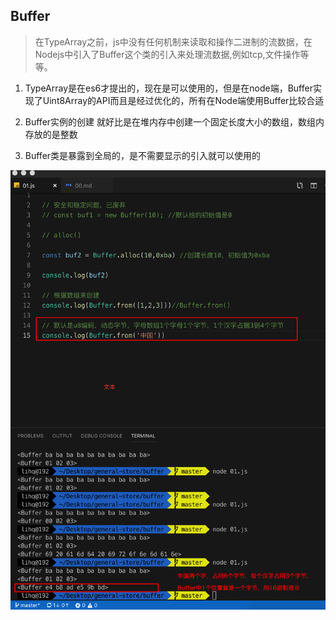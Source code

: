 ## Buffer

> 在TypeArray之前，js中没有任何机制来读取和操作二进制的流数据，在Nodejs中引入了Buffer这个类的引入来处理流数据,例如tcp,文件操作等等。

1. TypeArray是在es6才提出的，现在是可以使用的，但是在node端，Buffer实现了Uint8Array的API而且是经过优化的，所有在Node端使用Buffer比较合适

2. Buffer实例的创建 就好比是在堆内存中创建一个固定长度大小的数组，数组内存放的是整数

3. Buffer类是暴露到全局的，是不需要显示的引入就可以使用的

![](./image/Snipaste_2019-04-27_14-53-09.png)


